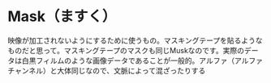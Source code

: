 # Mask（ますく）
映像が加工されないようにするために使うもの。マスキングテープを貼るようなものだと思って。マスキングテープのマスクも同じMuskなのです。実際のデータは白黒フィルムのような画像データであることが一般的。アルファ（アルファチャンネル）と大体同じなので、文脈によって混ざったりする